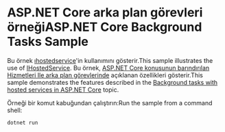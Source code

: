 # <a name="aspnet-core-background-tasks-sample"></a><span data-ttu-id="5c55f-101">ASP.NET Core arka plan görevleri örneği</span><span class="sxs-lookup"><span data-stu-id="5c55f-101">ASP.NET Core Background Tasks Sample</span></span>

<span data-ttu-id="5c55f-102">Bu örnek [ıhostedservice](https://docs.microsoft.com/dotnet/api/microsoft.extensions.hosting.ihostedservice)'in kullanımını gösterir.</span><span class="sxs-lookup"><span data-stu-id="5c55f-102">This sample illustrates the use of [IHostedService](https://docs.microsoft.com/dotnet/api/microsoft.extensions.hosting.ihostedservice).</span></span> <span data-ttu-id="5c55f-103">Bu örnek, [ASP.NET Core konusunun barındırılan Hizmetleri Ile arka plan görevlerinde](https://docs.microsoft.com/aspnet/core/fundamentals/host/hosted-services) açıklanan özellikleri gösterir.</span><span class="sxs-lookup"><span data-stu-id="5c55f-103">This sample demonstrates the features described in the [Background tasks with hosted services in ASP.NET Core](https://docs.microsoft.com/aspnet/core/fundamentals/host/hosted-services) topic.</span></span>

<span data-ttu-id="5c55f-104">Örneği bir komut kabuğundan çalıştırın:</span><span class="sxs-lookup"><span data-stu-id="5c55f-104">Run the sample from a command shell:</span></span>

```
dotnet run
```

